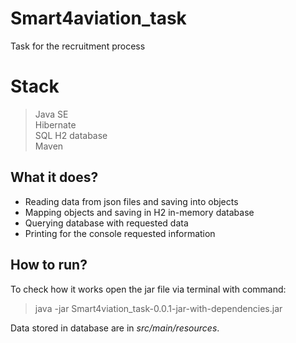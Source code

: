 # Smart4aviation_task
Task for the recruitment process

# Stack
> Java SE <br>
> Hibernate <br>
> SQL H2 database <br>
> Maven <br>

## What it does?
* Reading data from json files and saving into objects
* Mapping objects and saving in H2 in-memory database
* Querying database with requested data
* Printing for the console requested information

## How to run?
To check how it works open the jar file via terminal with command:
> java -jar Smart4viation_task-0.0.1-jar-with-dependencies.jar

Data stored in database are in *src/main/resources*.
